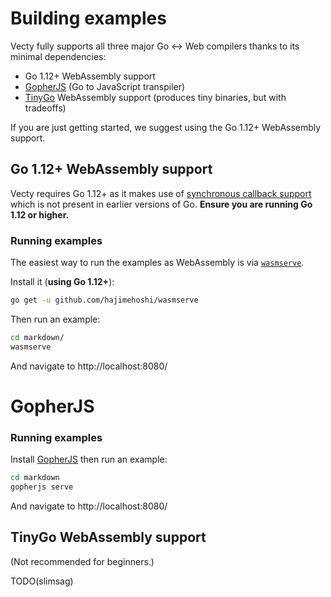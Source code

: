 # Building examples

Vecty fully supports all three major Go <-> Web compilers thanks to its minimal dependencies:

- Go 1.12+ WebAssembly support
- [GopherJS](https://github.com/gopherjs/gopherjs) (Go to JavaScript transpiler)
- [TinyGo](https://github.com/tinygo-org/tinygo) WebAssembly support (produces tiny binaries, but with tradeoffs)

If you are just getting started, we suggest using the Go 1.12+ WebAssembly support.


## Go 1.12+ WebAssembly support

Vecty requires Go 1.12+ as it makes use of [synchronous callback support](https://go-review.googlesource.com/c/go/+/142004) which is not present in earlier versions of Go. **Ensure you are running Go 1.12 or higher.**

### Running examples

The easiest way to run the examples as WebAssembly is via [`wasmserve`](https://github.com/hajimehoshi/wasmserve).

Install it (**using Go 1.12+**):

```bash
go get -u github.com/hajimehoshi/wasmserve
```

Then run an example:

```bash
cd markdown/
wasmserve
```

And navigate to http://localhost:8080/

# GopherJS

### Running examples

Install [GopherJS](https://github.com/gopherjs/gopherjs#installation-and-usage) then run an example:

```bash
cd markdown
gopherjs serve
```

And navigate to http://localhost:8080/

## TinyGo WebAssembly support

(Not recommended for beginners.)

TODO(slimsag)
